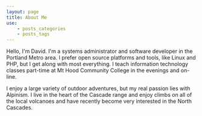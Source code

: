 ```yaml
---
layout: page
title: About Me
use:
    - posts_categories
    - posts_tags
---
```


Hello, I'm David. I'm a systems administrator and software developer in the
Portland Metro area. I prefer open source platforms and tools, like Linux
and PHP, but I get along with most everything. I teach information
technology classes part-time at Mt Hood Community College in the evenings and
on-line.

I enjoy a large variety of outdoor adventures, but my real passion lies with
Alpinism. I live in the heart of the Cascade range and enjoy climbs on all of
the local volcanoes and have recently become very interested in the North
Cascades.